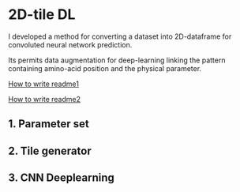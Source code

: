 # 2D-tile DL
I developed a method for converting a dataset into 2D-dataframe for convoluted neural network prediction.

Its permits data augmentation for deep-learning linking the pattern containing amino-acid position and the physical parameter.

[How to write readme1](https://docs.github.com/ja/github/writing-on-github/basic-writing-and-formatting-syntax)

[How to write readme2](https://howpon.com/8334)



## 1. Parameter set





## 2. Tile generator






## 3. CNN Deeplearning



